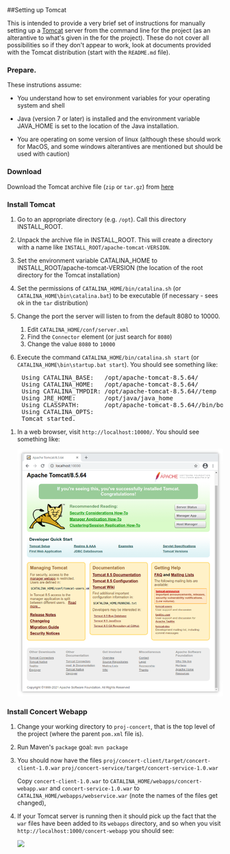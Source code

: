 ##Setting up Tomcat

This is intended to provide a very brief set of instructions for manually
setting up a [Tomcat](https://tomcat.apache.org) server from the command line
for the project (as an alterantive to what's given in the [](README.md) for the project). These do not cover all possibilities so if they don't appear
to work, look at documents provided with the Tomcat distribution (start with
the `README.md` file).

### Prepare.

These instrutions assume:

* You understand how to set environment variables for your operating system and shell

* Java (version 7 or later) is installed and the environment variable JAVA_HOME is set to the location of the Java installation.

* You are operating on some version of linux (although these should work for MacOS, and some windows alterantives are mentioned but should be used with caution)

### Download

Download the Tomcat archive file (`zip` or `tar.gz`) from 
[here](https://tomcat.apache.org/download-80.cgi)

### Install Tomcat

1. Go to an appropriate directory (e.g. `/opt`). Call this directory INSTALL_ROOT. 

1. Unpack the archive file in INSTALL_ROOT. This will create a directory with a name like `INSTALL_ROOT/apache-tomcat-VERSION`.

1. Set the environment variable CATALINA_HOME to INSTALL_ROOT/apache-tomcat-VERSION (the location of the root directory for the Tomcat installation)

1. Set the permissions of `CATALINA_HOME/bin/catalina.sh` (or `CATALINA_HOME\bin\catalina.bat`) to be executable (if necessary - sees ok in the `tar` distribution)

1. Change the port the server will listen to from the default 8080 to 10000.

    1. Edit `CATALINA_HOME/conf/server.xml`
    1. Find the `Connector` element (or just search for `8080`)
    1. Change the value `8080` to `10000`

1. Execute the command `CATALINA_HOME/bin/catalina.sh start` (or `CATALINA_HOME\bin\startup.bat start`). You should see something like:
<pre>
    Using CATALINA_BASE:   /opt/apache-tomcat-8.5.64/
    Using CATALINA_HOME:   /opt/apache-tomcat-8.5.64/
    Using CATALINA_TMPDIR: /opt/apache-tomcat-8.5.64//temp
    Using JRE_HOME:        /opt/java/java_home
    Using CLASSPATH:       /opt/apache-tomcat-8.5.64//bin/bootstrap.jar:/opt/apache-tomcat-8.5.64//bin/tomcat-juli.jar
    Using CATALINA_OPTS:   
    Tomcat started.
</pre>
    
1. In a web browser, visit `http://localhost:10000/`. You should see something like:

    <img src="Tomcat-installed.png" width="500">

### Install Concert Webapp

1. Change your working directory to `proj-concert`, that is the top level of the project (where the parent `pom.xml` file is).

1. Run Maven's `package` goal: `mvn package`
1. You should now have the files
`proj/concert-client/target/concert-client-1.0.war`
`proj/concert-service/target/concert-service-1.0.war`

    Copy `concert-client-1.0.war` to `CATALINA_HOME/webapps/concert-webapp.war` and `concert-service-1.0.war` to `CATALINA_HOME/webapps/webservice.war` (note the names of the files get changed),

1. If your Tomcat server is running then it should pick up the fact that the `war` files have been added to its `webapps` directory, and so when you visit `http://localhost:1000/concert-webapp` you should see:

    <img src="Concert-installed.png" width="500">




